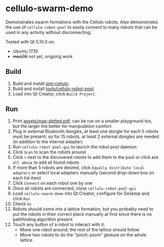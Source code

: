 cellulo-swarm-demo
==================

Demonstrates swarm formations with the Cellulo robots. Also demonstrates the use of `cellulo-robot-pool` to easily
connect to many robots that can be used in any activity without disconnecting.

Tested with Qt 5.10.0 on:

  - Ubuntu 17.10
  - ~~macOS~~ not yet, ongoing work

Build
-----

1. Build and install [qml-cellulo](../../).
1. Build and install [tools/cellulo-robot-pool](../../tools/cellulo-robot-pool/).
1. Load into Qt Creator, click `Build Project`.

Run
---

1. Print [assets/map-dotted.pdf](assets/map-dotted.pdf); can be run on a smaller playground too, but the larger the better for manipulation comfort
1. Plug in external Bluetooth dongles,  at least one dongle for each 5 robots must be present; so for 15 robots, at least 2 external dongles are needed (in addition to the internal adapter)
1. Run `cellulo-robot-pool-gui` to launch the robot pool daemon
1. Click `Scan` to scan the robots around
1. Click `+` next to the discovered robots to add them to the pool or click `Add all above` to add all found robots
1. If more than 5 robots are desired, click `Equally distribute local adapters` or select local adapters manually (second drop-down box on each list item)
1. Click `Connect` on each robot one by one
1. Once all robots are connected, close `cellulo-robot-pool-gui`
1. Load `cellulo-swarm-demo` into Qt Creator, configure for Desktop and click `Run`
1. Check `Go`
1. Robots should come into a lattice formation, but you probably need to put the robots in their correct place manually at first since there is no pathfinding algorithm present
1. Touch any button of a robot to interact with it:
    - Move one robot around; the rest of the lattice should follow
    - Move two robots to do the "pinch-zoom" gesture on the whole lattice
